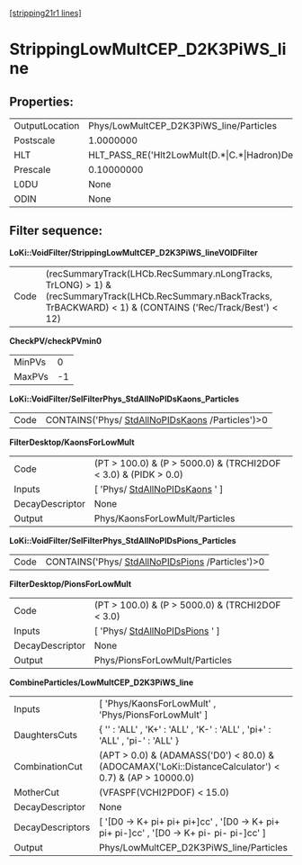[[stripping21r1 lines]](./stripping21r1-index)

# StrippingLowMultCEP_D2K3PiWS_line

## Properties:

|                |                                                        |
|----------------|--------------------------------------------------------|
| OutputLocation | Phys/LowMultCEP_D2K3PiWS_line/Particles                |
| Postscale      | 1.0000000                                              |
| HLT            | HLT_PASS_RE('Hlt2LowMult(D.\*\|C.\*\|Hadron)Decision') |
| Prescale       | 0.10000000                                             |
| L0DU           | None                                                   |
| ODIN           | None                                                   |

## Filter sequence:

**LoKi::VoidFilter/StrippingLowMultCEP_D2K3PiWS_lineVOIDFilter**

|      |                                                                                                                                                                     |
|------|---------------------------------------------------------------------------------------------------------------------------------------------------------------------|
| Code | (recSummaryTrack(LHCb.RecSummary.nLongTracks, TrLONG) \> 1) & (recSummaryTrack(LHCb.RecSummary.nBackTracks, TrBACKWARD) \< 1) & (CONTAINS ('Rec/Track/Best') \< 12) |

**CheckPV/checkPVmin0**

|        |     |
|--------|-----|
| MinPVs | 0   |
| MaxPVs | -1  |

**LoKi::VoidFilter/SelFilterPhys_StdAllNoPIDsKaons_Particles**

|      |                                                                                        |
|------|----------------------------------------------------------------------------------------|
| Code | CONTAINS('Phys/ [StdAllNoPIDsKaons](./stripping21r1-stdallnopidskaons) /Particles')\>0 |

**FilterDesktop/KaonsForLowMult**

|                 |                                                                       |
|-----------------|-----------------------------------------------------------------------|
| Code            | (PT \> 100.0) & (P \> 5000.0) & (TRCHI2DOF \< 3.0) & (PIDK \> 0.0)    |
| Inputs          | [ 'Phys/ [StdAllNoPIDsKaons](./stripping21r1-stdallnopidskaons) ' ] |
| DecayDescriptor | None                                                                  |
| Output          | Phys/KaonsForLowMult/Particles                                        |

**LoKi::VoidFilter/SelFilterPhys_StdAllNoPIDsPions_Particles**

|      |                                                                                        |
|------|----------------------------------------------------------------------------------------|
| Code | CONTAINS('Phys/ [StdAllNoPIDsPions](./stripping21r1-stdallnopidspions) /Particles')\>0 |

**FilterDesktop/PionsForLowMult**

|                 |                                                                       |
|-----------------|-----------------------------------------------------------------------|
| Code            | (PT \> 100.0) & (P \> 5000.0) & (TRCHI2DOF \< 3.0)                    |
| Inputs          | [ 'Phys/ [StdAllNoPIDsPions](./stripping21r1-stdallnopidspions) ' ] |
| DecayDescriptor | None                                                                  |
| Output          | Phys/PionsForLowMult/Particles                                        |

**CombineParticles/LowMultCEP_D2K3PiWS_line**

|                  |                                                                                                          |
|------------------|----------------------------------------------------------------------------------------------------------|
| Inputs           | [ 'Phys/KaonsForLowMult' , 'Phys/PionsForLowMult' ]                                                    |
| DaughtersCuts    | { '' : 'ALL' , 'K+' : 'ALL' , 'K-' : 'ALL' , 'pi+' : 'ALL' , 'pi-' : 'ALL' }                             |
| CombinationCut   | (APT \> 0.0) & (ADAMASS('D0') \< 80.0) & (ADOCAMAX('LoKi::DistanceCalculator') \< 0.7) & (AP \> 10000.0) |
| MotherCut        | (VFASPF(VCHI2PDOF) \< 15.0)                                                                              |
| DecayDescriptor  | None                                                                                                     |
| DecayDescriptors | [ '[D0 -\> K+ pi+ pi+ pi+]cc' , '[D0 -\> K+ pi+ pi+ pi-]cc' , '[D0 -\> K+ pi- pi- pi-]cc' ]      |
| Output           | Phys/LowMultCEP_D2K3PiWS_line/Particles                                                                  |
